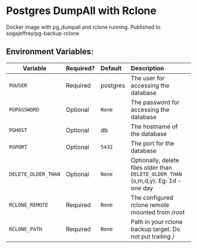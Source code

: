 Postgres DumpAll with Rclone
================

Docker image with pg_dumpall and rclone running.  Published to sogajeffrey/pg-backup-rclone


## Environment Variables:
| Variable | Required? | Default | Description |
| -------- |:--------- |:------- |:----------- |
| `PGUSER` | Required | postgres | The user for accessing the database |
| `PGPASSWORD` | Optional | `None` | The password for accessing the database |
| `PGHOST` | Optional | db | The hostname of the database |
| `PGPORT` | Optional | `5432` | The port for the database |
| `DELETE_OLDER_THAN` | Optional | `None` | Optionally, delete files older than `DELETE_OLDER_THAN` (s,m,d,y). Eg: 1d - one day |
| `RCLONE_REMOTE` | Required | `None` | The configured rclone remote mounted from /root |
| `RCLONE_PATH` | Required | `None` | Path in your rclone backup target. Do not put trailing / |




